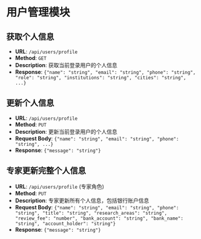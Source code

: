 # 用户管理模块

## 获取个人信息
- **URL**: `/api/users/profile`
- **Method**: `GET`
- **Description**: 获取当前登录用户的个人信息
- **Response**: `{"name": "string", "email": "string", "phone": "string", "role": "string", "institutions": "string", "cities": "string", ...}`

## 更新个人信息
- **URL**: `/api/users/profile`
- **Method**: `PUT`
- **Description**: 更新当前登录用户的个人信息
- **Request Body**: `{"name": "string", "email": "string", "phone": "string", ...}`
- **Response**: `{"message": "string"}`

## 专家更新完整个人信息
- **URL**: `/api/users/profile` (专家角色)
- **Method**: `PUT`
- **Description**: 专家更新所有个人信息，包括银行账户信息
- **Request Body**: `{"name": "string", "email": "string", "phone": "string", "title": "string", "research_areas": "string", "review_fee": "number", "bank_account": "string", "bank_name": "string", "account_holder": "string"}`
- **Response**: `{"message": "string"}`